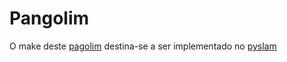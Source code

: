 # Pangolim

O make deste [pagolim](https://github.com/uoip/pangolin) destina-se a ser implementado no [pyslam](https://github.com/ljkeller/PySlam?tab=readme-ov-file)
